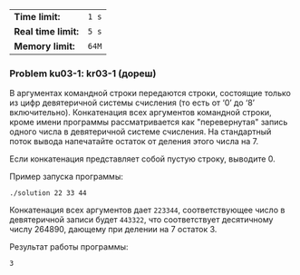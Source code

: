 |                      |       |
|----------------------|-------|
| **Time limit:**      | `1 s` |
| **Real time limit:** | `5 s` |
| **Memory limit:**    | `64M` |


### Problem ku03-1: kr03-1 (дореш)

В аргументах командной строки передаются строки, состоящие только
из цифр девятеричной системы счисления (то есть от ‘0’ до ‘8’
включительно). Конкатенация всех аргументов командной строки,
кроме имени программы рассматривается как "перевернутая" запись
одного числа в девятеричной системе счисления. На стандартный
поток вывода напечатайте остаток от деления этого числа на 7.

Если конкатенация представляет собой пустую строку, выводите 0.

Пример запуска программы:

    
    
    ./solution 22 33 44

Конкатенация всех аргументов дает `223344`, соответствующее число
в девятеричной записи будет `443322`, что соответствует
десятичному числу 264890, дающему при делении на 7 остаток 3.

Результат работы программы:

    
    
    3

